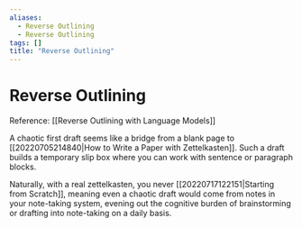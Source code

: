 ```yaml
---
aliases:
  - Reverse Outlining
  - Reverse Outlining
tags: []
title: "Reverse Outlining"
---
```


# Reverse Outlining

Reference: [[Reverse Outlining with Language Models]]

A chaotic first draft seems like a bridge from a blank page to [[20220705214840|How to Write a Paper with Zettelkasten]]. Such a draft builds a temporary slip box where you can work with sentence or paragraph blocks.

Naturally, with a real zettelkasten, you never [[20220717122151|Starting from Scratch]], meaning even a chaotic draft would come from notes in your note-taking system, evening out the cognitive burden of brainstorming or drafting into note-taking on a daily basis.